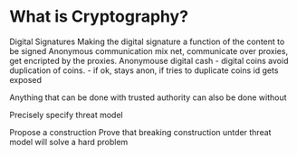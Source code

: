 # What is Cryptography?

Digital Signatures
    Making the digital signature a function of the content to be signed
Anonymous communication
    mix net, communicate over proxies, get encripted by the proxies.
 Anonymouse digital cash
    - digital coins avoid duplication of coins.
    - if ok, stays anon, if tries to duplicate coins id gets exposed

Anything that can be done with trusted authority can also be done without

Precisely specify threat model

Propose a construction
Prove that breaking construction untder threat model will solve a hard problem